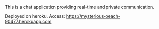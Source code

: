 This is a chat application providing real-time and private communication.

Deployed on heroku.
Access: https://mysterious-beach-90477.herokuapp.com

